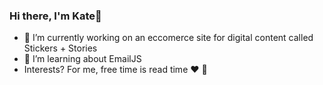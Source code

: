 ### Hi there, I'm Kate👋
- 🔭 I’m currently working on an eccomerce site for digital content called Stickers + Stories 
- 🌱 I’m learning about EmailJS
- Interests? For me, free time is read time :heart: :book:
<!--
**KateCiz/KateCiz** is a ✨ _special_ ✨ repository because its `README.md` (this file) appears on your GitHub profile.
-->
